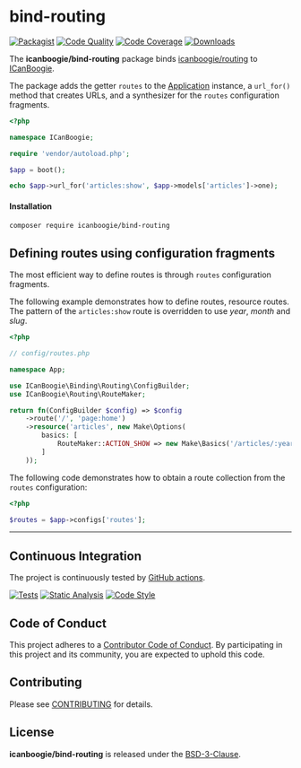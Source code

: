 # bind-routing

[![Packagist](https://img.shields.io/packagist/v/icanboogie/bind-routing.svg)](https://packagist.org/packages/icanboogie/bind-routing)
[![Code Quality](https://img.shields.io/scrutinizer/g/ICanBoogie/bind-routing.svg)](https://scrutinizer-ci.com/g/ICanBoogie/bind-routing)
[![Code Coverage](https://img.shields.io/coveralls/ICanBoogie/bind-routing.svg)](https://coveralls.io/r/ICanBoogie/bind-routing)
[![Downloads](https://img.shields.io/packagist/dt/icanboogie/bind-routing.svg)](https://packagist.org/packages/icanboogie/bind-routing)

The **icanboogie/bind-routing** package binds [icanboogie/routing][] to [ICanBoogie][].

The package adds the getter `routes` to the [Application][] instance, a `url_for()` method that
creates URLs, and a synthesizer for the `routes` configuration fragments.

```php
<?php

namespace ICanBoogie;

require 'vendor/autoload.php';

$app = boot();

echo $app->url_for('articles:show', $app->models['articles']->one);
```



#### Installation

```bash
composer require icanboogie/bind-routing
```



## Defining routes using configuration fragments

The most efficient way to define routes is through `routes` configuration fragments.

The following example demonstrates how to define routes, resource routes. The pattern of the
`articles:show` route is overridden to use _year_, _month_ and _slug_.

```php
<?php

// config/routes.php

namespace App;

use ICanBoogie\Binding\Routing\ConfigBuilder;
use ICanBoogie\Routing\RouteMaker;

return fn(ConfigBuilder $config) => $config
    ->route('/', 'page:home')
    ->resource('articles', new Make\Options(
        basics: [
            RouteMaker::ACTION_SHOW => new Make\Basics('/articles/:year-:month-:slug.html')
        ]
    ));
```

The following code demonstrates how to obtain a route collection from the `routes` configuration:

```php
<?php

$routes = $app->configs['routes'];
```



----------



## Continuous Integration

The project is continuously tested by [GitHub actions](https://github.com/ICanBoogie/Inflector/actions).

[![Tests](https://github.com/ICanBoogie/bind-routing/workflows/test/badge.svg?branch=master)](https://github.com/ICanBoogie/bind-routing/actions?query=workflow%3Atest)
[![Static Analysis](https://github.com/ICanBoogie/bind-routing/workflows/static-analysis/badge.svg?branch=master)](https://github.com/ICanBoogie/bind-routing/actions?query=workflow%3Astatic-analysis)
[![Code Style](https://github.com/ICanBoogie/bind-routing/workflows/code-style/badge.svg?branch=master)](https://github.com/ICanBoogie/bind-routing/actions?query=workflow%3Acode-style)



## Code of Conduct

This project adheres to a [Contributor Code of Conduct](CODE_OF_CONDUCT.md). By participating in this project and its
community, you are expected to uphold this code.



## Contributing

Please see [CONTRIBUTING](CONTRIBUTING.md) for details.



## License

**icanboogie/bind-routing** is released under the [BSD-3-Clause](LICENSE).



[ICanBoogie]: https://icanboogie.org/
[icanboogie/icanboogie]:       https://github.com/ICanBoogie/ICanBoogie
[icanboogie/routing]:          https://github.com/ICanBoogie/Routing
[Application]:                 https://icanboogie.org/docs/4.0/the-application-class
